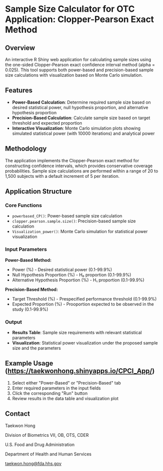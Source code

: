 # Sample Size Calculator for OTC Application: Clopper-Pearson Exact Method


## Overview
An interactive R Shiny web application for calculating sample sizes using the one-sided Clopper-Pearson exact confidence interval method (alpha = 0.025). This tool supports both power-based and precision-based sample size calculations with visualization based on Monte Carlo simulation.


## Features
- **Power-Based Calculation**: Determine required sample size based on desired statistical power, null hypothesis proportion, and alternative hypothesis proportion
- **Precision-Based Calculation**: Calculate sample size based on target threshold and expected proportion
- **Interactive Visualization**: Monte Carlo simulation plots showing simulated statistical power (with 10000 iterations) and analytical power


## Methodology
The application implements the Clopper-Pearson exact method for constructing confidence intervals, which provides conservative coverage probabilities. Sample size calculations are performed within a range of 20 to 1,500 subjects with a default increment of 5 per iteration.


## Application Structure
### Core Functions
- `powerbased_CP()`: Power-based sample size calculation
- `clopper.pearson.sample.size()`: Precision-based sample size calculation
- `Visualization_power()`: Monte Carlo simulation for statistical power visualization

### Input Parameters
**Power-Based Method:**
- Power (%) - Desired statistical power (0.1-99.9%)
- Null Hypothesis Proportion (%) - H₀ proportion (0.1-99.9%)
- Alternative Hypothesis Proportion (%) - H₁ proportion (0.1-99.9%)

**Precision-Based Method:**
- Target Threshold (%) - Prespecified performance threshold (0.1-99.9%)
- Expected Proportion (%) - Prooportion expected to be observed in the study (0.1-99.9%)

### Output
- **Results Table**: Sample size requirements with relevant statistical parameters
- **Visualization**: Statistical power visualization under the proposed sample size and the parameters


## Example Usage (https://taekwonhong.shinyapps.io/CPCI_App/)
1. Select either "Power-Based" or "Precision-Based" tab
2. Enter required parameters in the input fields
3. Click the corresponding "Run" button
4. Review results in the data table and visualization plot


## Contact
Taekwon Hong

Division of Biometrics VII, OB, OTS, CDER

U.S. Food and Drug Administration

Department of Health and Human Services

taekwon.hong@fda.hhs.gov
